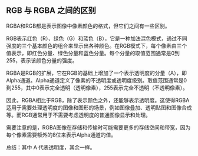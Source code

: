 ## RGB 与 RGBA 之间的区别

RGBA和RGB都是表示图像中像素颜色的格式，但它们之间有一些区别。

RGB表示红色（R）、绿色（G）和蓝色（B），它是一种加法混色模式，通过不同强度的三个基本颜色的组合来显示出各种颜色。在RGB模式下，每个像素由三个值表示，即红色分量、绿色分量和蓝色分量。每个分量的取值范围通常是0到255，表示该颜色分量的强度。

RGBA是RGB的扩展，它在RGB的基础上增加了一个表示透明度的分量（A），即Alpha通道。Alpha通道定义了像素的不透明度或透明度级别。取值范围通常是0到255，其中0表示完全透明（透明像素），255表示完全不透明（不透明像素）。

因此，RGBA相比于RGB，除了表示颜色之外，还能够表示透明度。这使得RGBA适用于需要处理透明度的图像和图形的场景，例如图像叠加、透明贴图和图像合成等。而RGB通常用于不需要考虑透明度的普通图像显示和处理。

需要注意的是，RGBA图像在存储和传输时可能需要更多的存储空间和带宽，因为每个像素需要额外的8位来表示Alpha通道的值。

总结：其中 A 代表透明度，其余一样。

